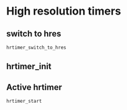 # High resolution timers

## switch to hres

```c
hrtimer_switch_to_hres
```

## hrtimer_init

## Active hrtimer

```
hrtimer_start
```